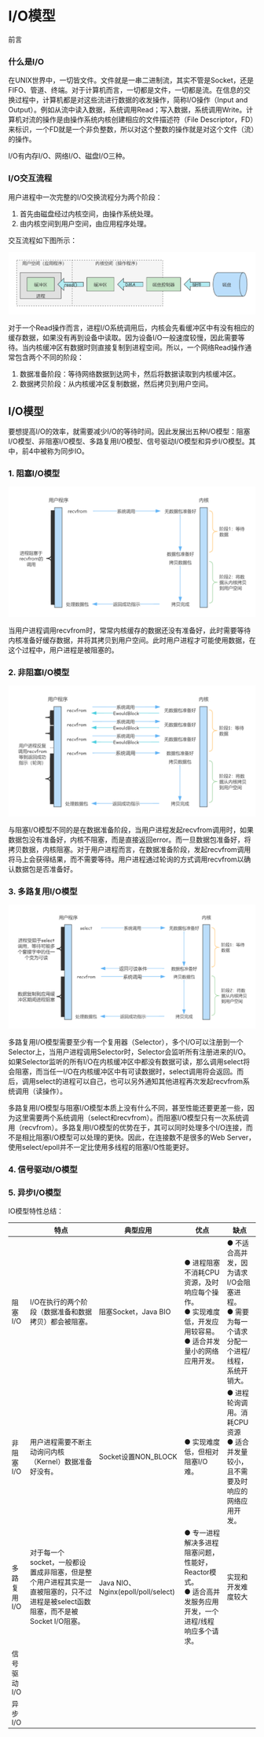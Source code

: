 # I/O模型

前言

### 什么是I/O

在UNIX世界中，一切皆文件。文件就是一串二进制流，其实不管是Socket，还是FIFO、管道、终端。对于计算机而言，一切都是文件，一切都是流。在信息的交换过程中，计算机都是对这些流进行数据的收发操作，简称I/O操作（Input and Output）。例如从流中读入数据，系统调用Read；写入数据，系统调用Write。计算机对流的操作是由操作系统内核创建相应的文件描述符（File Descriptor，FD）来标识，一个FD就是一个非负整数，所以对这个整数的操作就是对这个文件（流）的操作。

I/O有内存I/O、网络I/O、磁盘I/O三种。

### I/O交互流程

用户进程中一次完整的I/O交换流程分为两个阶段：

1. 首先由磁盘经过内核空间，由操作系统处理。
2. 由内核空间到用户空间，由应用程序处理。

交互流程如下图所示：

![](images/IO-interaction.png)

对于一个Read操作而言，进程I/O系统调用后，内核会先看缓冲区中有没有相应的缓存数据，如果没有再到设备中读取。因为设备I/O一般速度较慢，因此需要等待。当内核缓冲区有数据时则直接复制到进程空间。所以，一个网络Read操作通常包含两个不同的阶段：

1. 数据准备阶段：等待网络数据到达网卡，然后将数据读取到内核缓冲区。
2. 数据拷贝阶段：从内核缓冲区复制数据，然后拷贝到用户空间。



## I/O模型

要想提高I/O的效率，就需要减少I/O的等待时间。因此发展出五种I/O模型：阻塞I/O模型、非阻塞I/O模型、多路复用I/O模型、信号驱动I/O模型和异步I/O模型。其中，前4中被称为同步IO。

### 1. 阻塞I/O模型

![](images/IO-Model-Block.png)

当用户进程调用recvfrom时，常常内核缓存的数据还没有准备好，此时需要等待内核准备好缓存数据，并将其拷贝到用户空间。此时用户进程才可能使用数据，在这个过程中，用户进程是被阻塞的。

### 2. 非阻塞I/O模型

![](images/IO-Model-Non-Block.png)

与阻塞I/O模型不同的是在数据准备阶段，当用户进程发起recvfrom调用时，如果数据包没有准备好，内核不阻塞，而是直接返回error。而一旦数据包准备好，将拷贝数据，内核阻塞。对于用户进程而言，在数据准备阶段，发起recvfrom调用将马上会获得结果，而不需要等待。用户进程通过轮询的方式调用recvfrom以确认数据包是否准备好。



### 3. 多路复用I/O模型

![](images/IO-Model-Multiplexing.png)

多路复用I/O模型需要至少有一个复用器（Selector），多个I/O可以注册到一个Selector上，当用户进程调用Selector时，Selector会监听所有注册进来的I/O。如果Selector监听的所有I/O在内核缓冲区中都没有数据可读，那么调用select将会阻塞，而当任一I/O在内核缓冲区中有可读数据时，select调用将会返回。而后，调用select的进程可以自己，也可以另外通知其他进程再次发起recvfrom系统调用（读操作）。

多路复用I/O模型与阻塞I/O模型本质上没有什么不同，甚至性能还要更差一些，因为这里需要两个系统调用（select和recvfrom）。而阻塞I/O模型只有一次系统调用（recvfrom）。多路复用I/O模型的优势在于，其可以同时处理多个I/O连接，而不是相比阻塞I/O模型可以处理的更快。因此，在连接数不是很多的Web Server，使用select/epoll并不一定比使用多线程的阻塞I/O性能更好。



### 4. 信号驱动I/O模型



### 5. 异步I/O模型







IO模型特性总结：

|             | 特点                                                         | 典型应用                           | 优点                                                         | 缺点                                                         |
| ----------- | ------------------------------------------------------------ | ---------------------------------- | ------------------------------------------------------------ | ------------------------------------------------------------ |
| 阻塞I/O     | I/O在执行的两个阶段（数据准备和数据拷贝）都会被阻塞。        | 阻塞Socket，Java BIO               | ● 进程阻塞不消耗CPU资源，及时响应每个操作。<br/>● 实现难度低，开发应用较容易。<br/>● 适合并发量小的网络应用开发。 | ● 不适合高并发，因为请求I/O会阻塞进程。<br/>● 需要为每一个请求分配一个进程/线程，系统开销大。 |
| 非阻塞I/O   | 用户进程需要不断主动询问内核（Kernel）数据准备好没有。       | Socket设置NON_BLOCK                | ● 实现难度低，但相对阻塞I/O难。                              | ● 进程轮询调用。消耗CPU资源<br>● 适合并发量较小，且不需要及时响应的网络应用开发。 |
| 多路复用I/O | 对于每一个socket，一般都设置成非阻塞，但是整个用户进程其实是一直被阻塞的，只不过进程是被select函数阻塞，而不是被Socket I/O阻塞。 | Java NIO、Nginx(epoll/poll/select) | ● 专一进程解决多进程阻塞问题，性能好，Reactor模式。<br>● 适合高并发服务应用开发，一个进程/线程响应多个请求。 | 实现和开发难度较大                                           |
| 信号驱动I/O |                                                              |                                    |                                                              |                                                              |
| 异步I/O     |                                                              |                                    |                                                              |                                                              |

